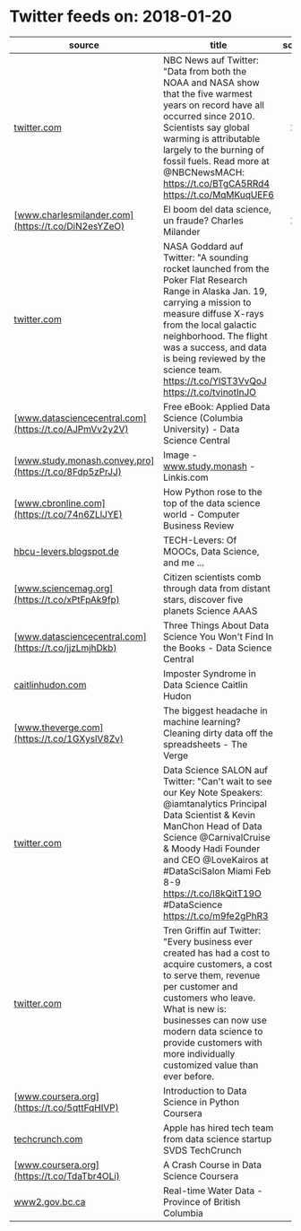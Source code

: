 # Twitter feeds on: 2018-01-20

|                        source                        |                                                                                                                                                          title                                                                                                                                                           |score|
|------------------------------------------------------|--------------------------------------------------------------------------------------------------------------------------------------------------------------------------------------------------------------------------------------------------------------------------------------------------------------------------|----:|
|[twitter.com](https://t.co/MqMKuqUEF6)                |NBC News auf Twitter: "Data from both the NOAA and NASA show that the five warmest years on record have all occurred since 2010. Scientists say global warming is attributable largely to the burning of fossil fuels. Read more at @NBCNewsMACH: https://t.co/BTgCA5RRd4  https://t.co/MqMKuqUEF6                        |  186|
|[www.charlesmilander.com](https://t.co/DiN2esYZeO)    |El  boom  del data science,  un fraude?   Charles Milander                                                                                                                                                                                                                                                                |  103|
|[twitter.com](https://t.co/tvinotInJO)                |NASA Goddard auf Twitter: "A sounding rocket launched from the Poker Flat Research Range in Alaska Jan. 19, carrying a mission to measure diffuse X-rays from the local galactic neighborhood.  The flight was a success, and data is being reviewed by the science team. https://t.co/YlST3VvQoJ  https://t.co/tvinotInJO|   79|
|[www.datasciencecentral.com](https://t.co/AJPmVv2y2V) |Free eBook: Applied Data Science (Columbia University) - Data Science Central                                                                                                                                                                                                                                             |   78|
|[www.study.monash.convey.pro](https://t.co/8Fdp5zPrJJ)|Image - www.study.monash - Linkis.com                                                                                                                                                                                                                                                                                     |   27|
|[www.cbronline.com](https://t.co/74n6ZLlJYE)          |How Python rose to the top of the data science world - Computer Business Review                                                                                                                                                                                                                                           |   18|
|[hbcu-levers.blogspot.de](https://t.co/agd4NxHODz)    |TECH-Levers: Of MOOCs, Data Science, and me ...                                                                                                                                                                                                                                                                           |    9|
|[www.sciencemag.org](https://t.co/xPtFpAk9fp)         |Citizen scientists comb through data from distant stars, discover five planets   Science   AAAS                                                                                                                                                                                                                           |    5|
|[www.datasciencecentral.com](https://t.co/jjzLmjhDkb) |Three Things About Data Science You Won't Find In the Books - Data Science Central                                                                                                                                                                                                                                        |    3|
|[caitlinhudon.com](https://t.co/G6wOfsWYan)           |Imposter Syndrome in Data Science   Caitlin Hudon                                                                                                                                                                                                                                                                         |    3|
|[www.theverge.com](https://t.co/1GXyslV8Zv)           |The biggest headache in machine learning? Cleaning dirty data off the spreadsheets - The Verge                                                                                                                                                                                                                            |    3|
|[twitter.com](https://t.co/m9fe2gPhR3)                |Data Science SALON auf Twitter: "Can't wait to see our Key Note Speakers: @iamtanalytics Principal Data Scientist & Kevin ManChon Head of Data Science @CarnivalCruise & Moody Hadi Founder and CEO @LoveKairos at #DataSciSalon Miami Feb 8-9 https://t.co/l8kQitT19O #DataScience  https://t.co/m9fe2gPhR3              |    3|
|[twitter.com](https://t.co/sn0UgSTHN3)                |Tren Griffin auf Twitter: "Every business ever created has had a cost to acquire customers, a cost to serve them, revenue per customer and customers who leave. What is new is: businesses can now use modern data science to provide customers with more individually customized value than ever before.                 |    2|
|[www.coursera.org](https://t.co/5qttFqHIVP)           |Introduction to Data Science in Python   Coursera                                                                                                                                                                                                                                                                         |    2|
|[techcrunch.com](https://t.co/jqgw5oS1kn)             |Apple has hired tech team from data science startup SVDS     TechCrunch                                                                                                                                                                                                                                                   |    2|
|[www.coursera.org](https://t.co/TdaTbr4OLi)           |A Crash Course in Data Science   Coursera                                                                                                                                                                                                                                                                                 |    2|
|[www2.gov.bc.ca](https://t.co/yvuVcTrwty)             |Real-time Water Data - Province of British Columbia                                                                                                                                                                                                                                                                       |    2|
